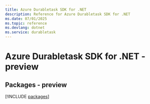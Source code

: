 ```yaml
---
title: Azure Durabletask SDK for .NET
description: Reference for Azure Durabletask SDK for .NET
ms.date: 07/01/2025
ms.topic: reference
ms.devlang: dotnet
ms.service: durabletask
---
```

# Azure Durabletask SDK for .NET - preview
## Packages - preview
[!INCLUDE [packages](durabletask-index.md)]